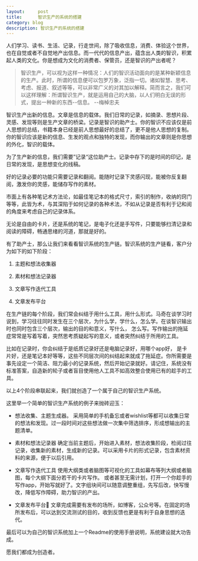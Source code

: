```yaml
---
layout:     post
title:      智识生产的系统的搭建
category: blog
description: 智识生产的系统的搭建
---
```



人们学习、读书、生活、记录，行走世间，除了吸收信息，消费、体验这个世界，也在自觉或者不自觉地产出信息。而一代代的信息产出，蕴含出人类的智识，积累起人类的文化。你是想成为文化的消费者、保管员，还是智识的产出者呢？ 

> 智识生产，可以视为这样一种情况：人们的智识活动面向的是某种新颖信息的生产。此时，所谓的信息便可以包罗万象，泛指一切。诸如智慧、思考、考虑、报道、叙述等等，可以非常广义的对其加以解释。简而言之，我们可以这样理解：所谓智识生产，就是运用自己的大脑，以人们明白无误的形式，提出一种新的东西--信息。 
--梅棹忠夫 

智识生产出新的信息。文章是信息的载体。我们日常的记录，如摘录、思想片段、灵感、发现等则是生产文章的桥梁。记录是智识的助产士。你的智识不应该仅是前人思想的总结，书籍本身已经是前人思想最好的总结了，更不是他人思想的复制。你的智识应该是新的信息、生发的观点和独特的发现，而你输出的文章则是你思想的外化，智识的载体。 

为了生产新的信息，我们需要”记录“这位助产士。记录中存下的是时间的印记，是日常的发现，是思想变化的线稿。 

好的记录必要的功能只需要记录和翻阅。能随时记录下灵感闪现，能被你反复翻阅，激发你的灵感，能储存写作的素材。 

市面上有各种笔记术方法论，如最佳笔记本的格式尺寸，索引的制作，收纳的窍门等等，此皆为术，与其深陷于如何记录的各种术法，不如从记录是否有利于记和阅的角度来考虑自己的记录体系。 

无论是自由的卡片，还是系统的笔记，是电子化还是手写件，只要能够扫清记录和阅读的障碍，畅通思绪的河道，那就是好的。 

有了助产士，那么让我们来看看智识系统的生产链。智识系统的生产链看，客户分为如下的如下阶段： 

1. 主题和想法收集器 

2. 素材和想法记录器 

3. 文章写作迭代工具 

4. 文章发布平台 

在生产链的每个阶段，我们常会纠结于用什么工具，用什么形式。马奇在谈学习时说到，学习往往同时发生在三个层次，为什么学，学什么，怎么学。在谈智识输出时也同时包含三个层次，输出的目的和意义，写什么， 怎么写。写作输出的拖延症常常是写着写着，突然思考质疑起写的意义，或者突然纠结于所用的工具。 

比如在记录时，你会纠结于是纸质记录好还是电脑记录好，用哪个app好， 是卡片好，还是笔记本好等等，这些不同层次间的纠结起来就成了拖延症。你所需要是事先设定一个简洁、阻力最小的记录系统，然后开始记录就好。请记住，系统没有标准答案，自造新的轮子或者盲目使用他人工具不如高效整合使用已有的趁手的工具。 

以上4个阶段串联起来，我们就创造了一个属于自己的智识生产系统。 

这里举一个简单的智识生产系统的例子来抛砖迎玉：
 
* 想法收集、主题生成器。 
  采用简单的手机备忘或者wishlist等都可以收集日常的想法和发现。过一段时间对这些想法做一次集中筛选排序，形成想输出的主题清单。 

* 素材和想法记录器 
  确定当前主题后，开始进入素材，想法收集阶段，检阅过往记录，收集新的素材，生成新的记录。可以采用卡片的形式记录，包含素材资料的来源，便于以后引用。 

* 文章写作迭代工具 
  使用大纲类或者脑图等可视化的工具如幕布等列大纲或者脑图，每个大纲下面分若干的卡片写作。 或者甚至无需计划，打开一个你趁手的写作app，开始写就好了。文字组块间可以随意调整重组，先写后改，快写慢改，降低写作障碍，助力智识的产出。 

* 文章发布平台
文章完成需要有发布的场所，如博客，公众号等。在固定的场所发布后，可以达到交流测试的目的，收到反馈也更是有利于自身思想的迭代。 



最后可以为自己的智识系统加上一个Readme的使用手册说明，系统建设就大功告成。
 
愿我们都成为创造者。 



